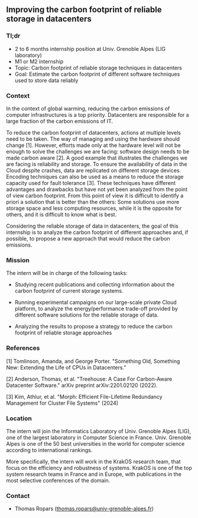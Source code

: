 ## Improving the carbon footprint of reliable storage in datacenters

### Tl;dr

* 2 to 6 months internship position at Univ. Grenoble Alpes (LIG laboratory)
* M1 or M2 internship
* Topic: Carbon footprint of reliable storage techniques in datacenters
* Goal: Estimate the carbon footprint of different software techniques used to store data reliably

### Context

In the context of global warming, reducing the carbon emissions of computer infrastructures is a top priority. Datacenters are responsible for a large fraction of the carbon emissions of IT. 

To reduce the carbon footprint of datacenters, actions at multiple levels need to be taken. The way of managing and using the hardware should change [1]. However, efforts made only at the hardware level will not be enough to solve the challenges we are facing: software design needs to be made carbon aware [2]. A good example that illustrates the challenges we are facing is reliability and storage. To ensure the availability of data in the Cloud despite crashes, data are replicated on different storage devices. Encoding techniques can also be used as a means to reduce the storage capacity used for fault tolerance [3]. These techniques have different advantages and drawbacks but have not yet been analyzed from the point of view carbon footprint. From this point of view it is difficult to identify a priori a solution that is better than the others: Some solutions use more storage space and less computing resources, while it is the opposite for others, and it is difficult to know what is best.

Considering the reliable storage of data in datacenters, the goal of this internship is to analyze the carbon footprint of different approaches and, if possible, to propose a new approach that would reduce the carbon emissions.

### Mission

The intern will be in charge of the following tasks:

- Studying recent publications and collecting information about the carbon footprint of current storage systems.

- Running experimental campaigns on our large-scale private Cloud platform, to analyze the energy/performance trade-off provided by different software solutions for the reliable storage of data.

- Analyzing the results to propose a strategy to reduce the carbon footprint of reliable storage approaches


### References


[1] Tomlinson, Amanda, and George Porter. "Something Old, Something New: Extending the Life of CPUs in Datacenters."

[2] Anderson, Thomas, et al. "Treehouse: A Case For Carbon-Aware Datacenter Software." arXiv preprint arXiv:2201.02120 (2022).

[3] Kim, Athlur, et al. "Morph: Efficient File-Lifetime Redundancy Management for Cluster File Systems" (2024)


### Location

The intern will join the Informatics Laboratory of Univ. Grenoble
Alpes (LIG), one of the largest laboratory in Computer Science in
France. Univ. Grenoble Alpes is one of the 50 best universities in the
world for computer science according to international rankings.


More specifically, the intern will work in the KrakOS research team, that focus on the efficiency and robustness of systems. KrakOS is one of the top system research teams in France and in Europe, with publications in the most selective conferences of the domain.


### Contact

 - Thomas Ropars (<thomas.ropars@univ-grenoble-alpes.fr>)
